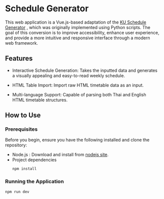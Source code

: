 # Schedule Generator
This web application is a Vue.js-based adaptation of the [KU Schedule Generator](https://github.com/OmegaOoh/custom-table)
, which was originally implemented using Python scripts. The goal of this conversion is to improve accessibility, enhance user experience, and provide a more intuitive and responsive interface through a modern web framework.

## Features
- Interactive Schedule Generation: Takes the inputted data and generates a visually appealing and easy-to-read weekly schedule.

- HTML Table Import: Import raw HTML timetable data as an input.

- Multi-language Support: Capable of parsing both Thai and English HTML timetable structures.

## How to Use

### Prerequisites
Before you begin, ensure you have the following installed and clone the repository:

- Node.js : Download and install from [nodejs site](https://nodejs.org/).
- Project dependencies
    ```sh
    npm install
    ```

### Running the Application
```sh
npm run dev
```